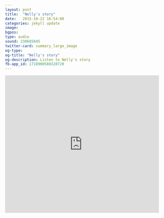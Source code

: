 ```yaml
---
layout: post
title:  "Nelly's story"
date:   2015-10-22 16:54:00
categories: jekyll update
image: 
bgpos: 
type: audio
sound: 230685845
twitter-card: summary_large_image
og-type:
og-title: "Nelly's story"
og-description: Listen to Nelly's story
fb-app_id: 1718900588328720
---
```


<iframe width="100%" height="450" scrolling="no" frameborder="no" src="https://w.soundcloud.com/player/?url=https%3A//api.soundcloud.com/tracks/{{page.sound}}&amp;auto_play=false&amp;hide_related=false&amp;show_comments=false&amp;show_user=true&amp;show_reposts=false&amp;visual=true"></iframe>